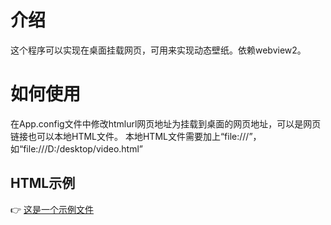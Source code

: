 # 介绍
这个程序可以实现在桌面挂载网页，可用来实现动态壁纸。依赖webview2。
# 如何使用
在App.config文件中修改htmlurl网页地址为挂载到桌面的网页地址，可以是网页链接也可以本地HTML文件。
本地HTML文件需要加上“file:///”，如“file:///D:/desktop/video.html”
## HTML示例
👉 [这是一个示例文件](https://github.com/loo123-cloud/WinFormsApp1/blob/master/video.html)
